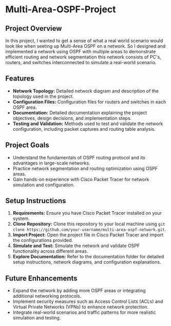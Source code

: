 # Multi-Area-OSPF-Project


## Project Overview

In this project, I wanted to get a sense of what a real world scenario would look like when seeting up Multi-Area OSPF on a network. So I designed and implemented a network using OSPF with multiple areas to demonstrate efficient routing and network segmentation this network consists of PC's, routers, and switches interconnected to simulate a real-world scenario.

## Features

- **Network Topology:** Detailed network diagram and description of the topology used in the project.
- **Configuration Files:** Configuration files for routers and switches in each OSPF area.
- **Documentation:** Detailed documentation explaining the project objectives, design decisions, and implementation steps.
- **Testing and Validation:** Methods used to test and validate the network configuration, including packet captures and routing table analysis.

## Project Goals

- Understand the fundamentals of OSPF routing protocol and its advantages in large-scale networks.
- Practice network segmentation and routing optimization using OSPF areas.
- Gain hands-on experience with Cisco Packet Tracer for network simulation and configuration.

## Setup Instructions

1. **Requirements:** Ensure you have Cisco Packet Tracer installed on your system.
2. **Clone Repository:** Clone this repository to your local machine using `git clone https://github.com/your-username/multi-area-ospf-network.git`.
3. **Import Project:** Open the project file in Cisco Packet Tracer and import the configurations provided.
4. **Simulate and Test:** Simulate the network and validate OSPF functionality across different areas.
5. **Explore Documentation:** Refer to the documentation folder for detailed setup instructions, network diagrams, and configuration explanations.

## Future Enhancements

- Expand the network by adding more OSPF areas or integrating additional networking protocols.
- Implement security measures such as Access Control Lists (ACLs) and Virtual Private Networks (VPNs) to enhance network protection.
- Integrate real-world scenarios and traffic patterns for more realistic simulation and testing.
